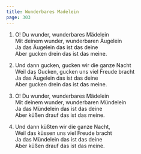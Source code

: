 ```yaml
---
title: Wunderbares Madelein
page: 303
---  
```



1. O! Du wunder, wunderbares Mädelein  
Mit deinem wunder, wunderbaren Äugelein  
Ja das Äugelein das ist das deine  
Aber gucken drein das ist das meine.  


2. Und dann gucken, gucken wir die ganze Nacht  
Weil das Gucken, gucken uns viel Freude bracht  
Ja das Äugelein das ist das deine  
Aber gucken drein das ist das meine.  


3. O! Du wunder, wunderbares Mädelein  
Mit deinem wunder, wunderbaren Mündelein  
Ja das Mündelein das ist das deine  
Aber küßen drauf das ist das meine.  


4. Und dann küßten wir die ganze Nacht,  
Weil das küssen uns viel Freude bracht  
Ja das Mündelein das ist das deine  
Aber küßen drauf das ist das meine.  